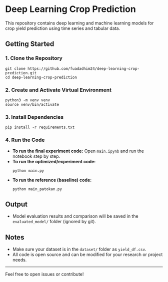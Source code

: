 # Deep Learning Crop Prediction

This repository contains deep learning and machine learning models for crop yield prediction using time series and tabular data.

## Getting Started

### 1. Clone the Repository
```
git clone https://github.com/fuadadhim24/deep-learning-crop-prediction.git
cd deep-learning-crop-prediction
```

### 2. Create and Activate Virtual Environment
```
python3 -m venv venv
source venv/bin/activate
```

### 3. Install Dependencies
```
pip install -r requirements.txt
```

### 4. Run the Code
- **To run the final experiment code:**
    Open `main.ipynb` and run the notebook step by step.
- **To run the optimized/experiment code:**
  ```
  python main.py
  ```
- **To run the reference (baseline) code:**
  ```
  python main_patokan.py
  ```

## Output
- Model evaluation results and comparison will be saved in the `evaluated_model/` folder (ignored by git).

## Notes
- Make sure your dataset is in the `dataset/` folder as `yield_df.csv`.
- All code is open source and can be modified for your research or project needs.

---
Feel free to open issues or contribute!
